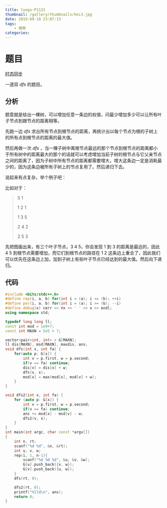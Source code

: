 ```yaml
---
title: luogu-P1131
thumbnail: /gallery/thumbnails/hei3.jpg
date: 2019-09-18 23:07:13
tags: 
    - 搜索
categories: 
---
```


# 题目

[时态同步](https://www.luogu.org/problem/P1131)

一道双 $dfs$ 的题目。

<!--more-->

## 分析

题意就是给出一棵树，可以增加任意一条边的权值，问最少增加多少可以让所有叶子节点到跟节点的距离相等。

先跑一边 $dfs$ 求出所有节点到根节点的距离，再统计出以每个节点为根的子树上的所有点到根节点的距离的最大值。

然后再做一次 $dfs$ ，当一棵子树中离根节点最远的那个节点到根节点的距离都小于所有树中的距离最大的那个的话就可以考虑增加当前子树的根节点与它父亲节点之间的距离了，因为子树中所有节点的距离都需要增大，增大这条边一定是消耗最少的，因为这条边被所有子树上的节点复用了。然后递归下去。

说起来有点复杂，举个例子吧：

比如对于：

> 5 1
>
> 1 2 1
>
> 1 3 5
>
> 2 4 2
>
> 2 5 3

先把图画出来，有三个叶子节点，3 4 5，你会发现 1 到 3 的距离是最远的，因此 4 5 到根节点需要增加，而它们到根节点的路径在 1 2 这条边上重合了，因此我们可以优先在这条边上加，加到子树上有些叶子节点已经达到的最大值。然后向下递归。

## 代码

~~~cpp
#include <bits/stdc++.h>
#define rep(i, a, b) for(int i = (a); i <= (b); ++i)
#define per(i, a, b) for(int i = (a); i >= (b); --i)
#define debug(x) cerr << #x << ' ' << x << endl;
using namespace std;

typedef long long ll;
const int mod = 1e9+7;
const int MAXN = 5e5 + 7;

vector<pair<int, int> > G[MAXN];
ll dis[MAXN], msd[MAXN], maxdis, ans;
void dfs(int x, int fa) {
    for(auto p: G[x]) {
        int v = p.first, w = p.second;
        if(v == fa) continue;
        dis[v] = dis[x] + w;
        dfs(v, x);
        msd[x] = max(msd[x], msd[v] + w);
    }
}

void dfs2(int x, int fa) {
    for (auto p: G[x]) {
        int v = p.first, w = p.second;
        if(v == fa) continue;
        ans += msd[x] - msd[v] - w;
        dfs2(v, x);
    }
}
int main(int argc, char const *argv[])
{
    int n, rt;
    scanf("%d %d", &n, &rt);
    int u, v, w;
    rep(i, 1, n-1){
        scanf("%d %d %d", &u, &v, &w);
        G[u].push_back({v, w});
        G[v].push_back({u, w});
    }
    dfs(rt, 0);

    dfs2(rt, 0);
    printf("%lld\n", ans);
    return 0;
}
~~~

